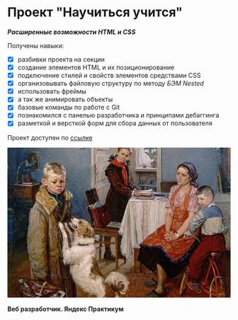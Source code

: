 # Проект "Научиться учится"
***Расширенные возможности HTML и CSS***

Получены навыки:
- [x] разбивки проекта на секции
- [x] создание элементов HTML и их позиционирование
- [x] подключение стилей и свойств элементов средствами CSS
- [x] организовывать файловую структуру по методу _БЭМ Nested_
- [x] использовать фреймы
- [x] а так же анимировать объекты
- [x] базовые команды по работе с Git
- [x] познакомился с панелью разработчика и принципами дебаггинга
- [x] разметкой и версткой форм для сбора данных от пользователя

Проект доступен по [ссылке]( https://vyacheslavkuznetso.github.io/how-to-learn/)

![image](./images/photo_2023-12-01%2016.37.09.jpeg)

**Веб разработчик. Яндекс Практикум**
